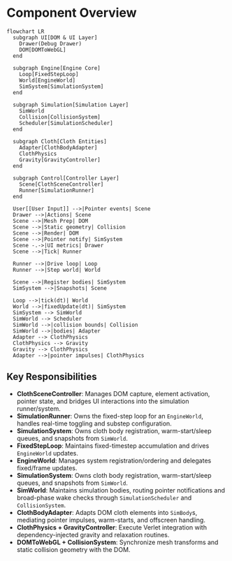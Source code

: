 # Component Overview

```mermaid
flowchart LR
  subgraph UI[DOM & UI Layer]
    Drawer(Debug Drawer)
    DOM[DOMToWebGL]
  end

  subgraph Engine[Engine Core]
    Loop[FixedStepLoop]
    World[EngineWorld]
    SimSystem[SimulationSystem]
  end

  subgraph Simulation[Simulation Layer]
    SimWorld
    Collision[CollisionSystem]
    Scheduler[SimulationScheduler]
  end

  subgraph Cloth[Cloth Entities]
    Adapter[ClothBodyAdapter]
    ClothPhysics
    Gravity[GravityController]
  end

  subgraph Control[Controller Layer]
    Scene[ClothSceneController]
    Runner[SimulationRunner]
  end

  User[[User Input]] -->|Pointer events| Scene
  Drawer -->|Actions| Scene
  Scene -->|Mesh Prep| DOM
  Scene -->|Static geometry| Collision
  Scene -->|Render| DOM
  Scene -->|Pointer notify| SimSystem
  Scene -.->|UI metrics| Drawer
  Scene -->|Tick| Runner

  Runner -->|Drive loop| Loop
  Runner -->|Step world| World

  Scene -->|Register bodies| SimSystem
  SimSystem -->|Snapshots| Scene

  Loop -->|tick(dt)| World
  World -->|fixedUpdate(dt)| SimSystem
  SimSystem --> SimWorld
  SimWorld --> Scheduler
  SimWorld -->|collision bounds| Collision
  SimWorld -->|bodies| Adapter
  Adapter --> ClothPhysics
  ClothPhysics --> Gravity
  Gravity --> ClothPhysics
  Adapter -->|pointer impulses| ClothPhysics
```

## Key Responsibilities

- **ClothSceneController**: Manages DOM capture, element activation, pointer state, and bridges UI interactions into the simulation runner/system.
- **SimulationRunner**: Owns the fixed-step loop for an `EngineWorld`, handles real-time toggling and substep configuration.
- **SimulationSystem**: Owns cloth body registration, warm-start/sleep queues, and snapshots from `SimWorld`.
- **FixedStepLoop**: Maintains fixed-timestep accumulation and drives `EngineWorld` updates.
- **EngineWorld**: Manages system registration/ordering and delegates fixed/frame updates.
- **SimulationSystem**: Owns cloth body registration, warm-start/sleep queues, and snapshots from `SimWorld`.
- **SimWorld**: Maintains simulation bodies, routing pointer notifications and broad-phase wake checks through `SimulationScheduler` and `CollisionSystem`.
- **ClothBodyAdapter**: Adapts DOM cloth elements into `SimBody`s, mediating pointer impulses, warm-starts, and offscreen handling.
- **ClothPhysics + GravityController**: Execute Verlet integration with dependency-injected gravity and relaxation routines.
- **DOMToWebGL + CollisionSystem**: Synchronize mesh transforms and static collision geometry with the DOM.
